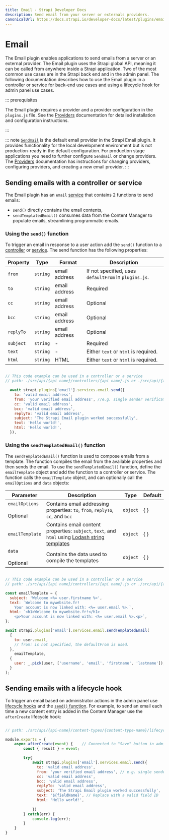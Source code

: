 ```yaml
---
title: Email - Strapi Developer Docs
description: Send email from your server or externals providers.
canonicalUrl: https://docs.strapi.io/developer-docs/latest/plugins/email.html
---
```


# Email

The Email plugin enables applications to send emails from a server or an external provider. The Email plugin uses the Strapi global API, meaning it can be called from anywhere inside a Strapi application. Two of the most common use cases are in the Strapi back end and in the admin panel. The following documentation describes how to use the Email plugin in a controller or service for back-end use cases and using a lifecycle hook for admin panel use cases.

::: prerequisites

The Email plugin requires a provider and a provider configuration in the `plugins.js` file. See the [Providers](/developer-docs/latest/development/providers.md) documentation for detailed installation and configuration instructions.

:::

::: note
[`Sendmail`](https://www.npmjs.com/package/sendmail) is the default email provider in the Strapi Email plugin. It provides functionality for the local development environment but is not production-ready in the default configuration. For production stage applications you need to further configure `Sendmail` or change providers. The [Providers](/developer-docs/latest/development/providers.md) documentation has instructions for changing providers, configuring providers, and creating a new email provider.
:::

## Sending emails with a controller or service

The Email plugin has an `email` [service](/developer-docs/latest/development/backend-customization/services.md#services) that contains 2 functions to send emails:

* `send()` directly contains the email contents,
* `sendTemplatedEmail()` consumes data from the Content Manager to populate emails, streamlining programmatic emails.

### Using the `send()` function

To trigger an email in response to a user action add the `send()` function to a [controller](/developer-docs/latest/development/backend-customization/controllers.md) or [service](/developer-docs/latest/development/backend-customization/services.md). The send function has the following properties:

| Property  | Type     | Format        | Description                                           |
|-----------|----------|---------------|-------------------------------------------------------|
| `from`    | `string` | email address | If not specified, uses `defaultFrom` in `plugins.js`. |
| `to`      | `string` | email address | Required                                              |
| `cc`      | `string` | email address | Optional                                              |
| `bcc`     | `string` | email address | Optional                                              |
| `replyTo` | `string` | email address | Optional                                              |
| `subject` | `string` | -             | Required                                              |
| `text`    | `string` | -             | Either `text` or `html` is required.                  |
| `html`    | `string` | HTML          | Either `text` or `html` is required.                  |

```js

// This code example can be used in a controller or a service
// path: ./src/api/{api name}/controllers/{api name}.js or ./src/api/{api name}/services/{api name}.js 

  await strapi.plugins['email'].services.email.send({
    to: 'valid email address',
    from: 'your verified email address', //e.g. single sender verification in SendGrid
    cc: 'valid email address',
    bcc: 'valid email address',
    replyTo: 'valid email address',
    subject: 'The Strapi Email plugin worked successfully',
    text: 'Hello world!',
    html: 'Hello world!',
  }),
```

### Using the `sendTemplatedEmail()` function

The `sendTemplatedEmail()` function is used to compose emails from a template. The function compiles the email from the available properties and then sends the email. To use the `sendTemplatedEmail()` function, define the `emailTemplate` object and add the function to a controller or service. The function calls the `emailTemplate` object, and can optionally call the `emailOptions` and `data` objects:

| Parameter       | Description                                                                                                                                | Type     | Default |
|-----------------|--------------------------------------------------------------------------------------------------------------------------------------------|----------|---------|
| `emailOptions` <br><br> Optional | Contains email addressing properties: `to`, `from`, `replyTo`, `cc`, and `bcc`                                                             | `object` | { }      |
| `emailTemplate` | Contains email content properties: `subject`, `text`, and `html` using [Lodash string templates](https://lodash.com/docs/4.17.15#template) | `object` | { }      |
| `data`  <br><br> Optional          | Contains the data used to compile the templates                                                                                            | `object` | { }      |

```js

// This code example can be used in a controller or a service
// path: ./src/api/{api name}/controllers/{api name}.js or ./src/api/{api name}/services/{api name}.js 

const emailTemplate = {
  subject: 'Welcome <%= user.firstname %>',
  text: `Welcome to mywebsite.fr!
    Your account is now linked with: <%= user.email %>.`,
  html: `<h1>Welcome to mywebsite.fr!</h1>
    <p>Your account is now linked with: <%= user.email %>.<p>`,
};

await strapi.plugins['email'].services.email.sendTemplatedEmail(
  {
    to: user.email,
    // from: is not specified, the defaultFrom is used.
  },
    emailTemplate,
  {
    user: _.pick(user, ['username', 'email', 'firstname', 'lastname']),
  }
);
```

## Sending emails with a lifecycle hook

 To trigger an email based on administrator actions in the admin panel use [lifecycle hooks](/developer-docs/latest/development/backend-customization/models.md#lifecycle-hooks) and the [`send()` function](#using-the-send-function). For example, to send an email each time a new content entry is added in the Content Manager use the `afterCreate` lifecycle hook:

```js

// path: ./src/api/{api-name}/content-types/{content-type-name}/lifecycles.js

module.exports = {
    async afterCreate(event) {    // Connected to "Save" button in admin panel
        const { result } = event;

        try{
            await strapi.plugins['email'].services.email.send({
              to: 'valid email address',
              from: 'your verified email address', // e.g. single sender verification in SendGrid
              cc: 'valid email address',
              bcc: 'valid email address',
              replyTo: 'valid email address',
              subject: 'The Strapi Email plugin worked successfully',
              text: '${fieldName}', // Replace with a valid field ID
              html: 'Hello world!', 
                
            })
        } catch(err) {
            console.log(err);
        }
    }
}
